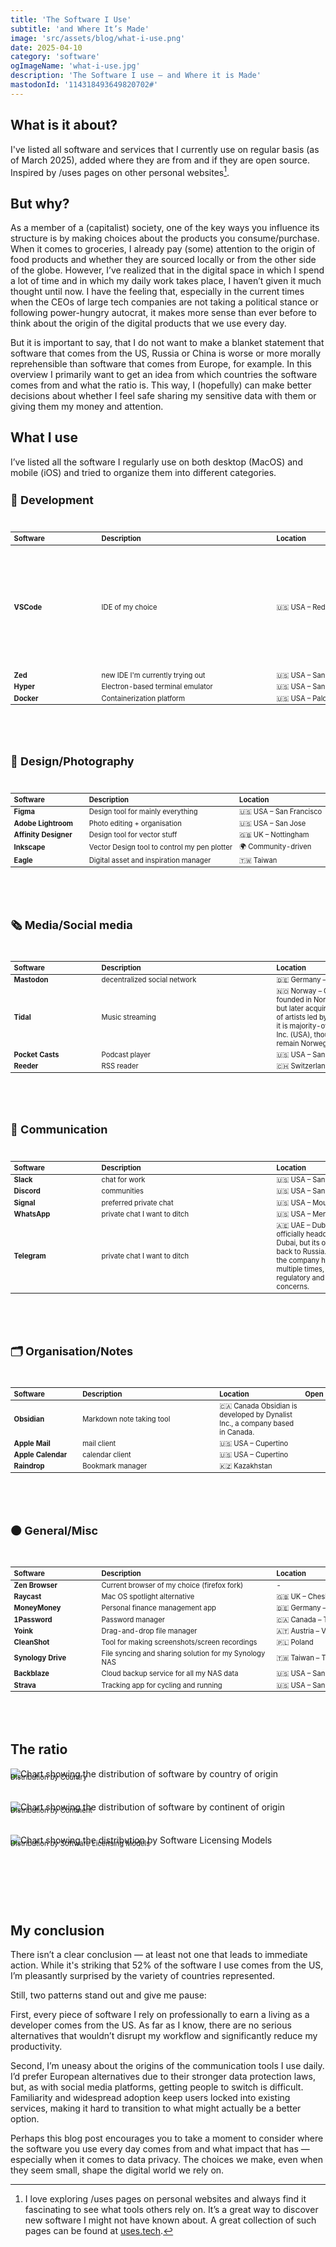 ```yaml
---
title: 'The Software I Use'
subtitle: 'and Where It’s Made'
image: 'src/assets/blog/what-i-use.png'
date: 2025-04-10
category: 'software'
ogImageName: 'what-i-use.jpg'
description: 'The Software I use – and Where it is Made'
mastodonId: '114318493649820702#'
---
```


## What is it about?

I've listed all software and services that I currently use on regular basis (as of March 2025),
added where they are from and if they are open source. Inspired by /uses pages on other personal
websites[^1].

## But why?

As a member of a (capitalist) society, one of the key ways you influence its structure is by making
choices about the products you consume/purchase. When it comes to groceries, I already pay (some)
attention to the origin of food products and whether they are sourced locally or from the other side
of the globe. However, I’ve realized that in the digital space in which I spend a lot of time and in
which my daily work takes place, I haven’t given it much thought until now. I have the feeling that,
especially in the current times when the CEOs of large tech companies are not taking a political
stance or following power-hungry autocrat, it makes more sense than ever before to think about the
origin of the digital products that we use every day.

But it is important to say, that I do not want to make a blanket statement that software that comes
from the US, Russia or China is worse or more morally reprehensible than software that comes from
Europe, for example. In this overview I primarily want to get an idea from which countries the
software comes from and what the ratio is. This way, I (hopefully) can make better decisions about
whether I feel safe sharing my sensitive data with them or giving them my money and attention.

## What I use

I’ve listed all the software I regularly use on both desktop (MacOS) and mobile (iOS) and tried to
organize them into different categories.

### 🤖 Development

<div class="table-container">
<table class="mt-10 mb-20">
  <thead>
    <tr>
      <th style="text-align: left; width: 20%">Software</th>
      <th style="text-align: left; width: 40%">Description</th>
      <th style="text-align: left; width: 25%">Location</th>
      <th style="text-align: right; width: 15%">Open Source</th>
    </tr>
  </thead>
  <tbody>
    <tr>
      <td style="text-align: left"><strong>VSCode</strong></td>
      <td style="text-align: left">IDE of my choice</td>
      <td style="text-align: left">🇺🇸 USA – Redmond</td>
      <td style="text-align: right">✅
        <label class="margin-toggle sidenote-number" for="sn-0">
        </label>
        <span class="sidenote lg:h-0" style="text-align: left">The core of VS Code is open source and is licensed under the MIT license. However, the official version released by Microsoft contains proprietary elements, such as extensions and branding.</span>
      </td>
    </tr>
    <tr>
      <td style="text-align: left"><strong>Zed</strong></td>
      <td style="text-align: left">new IDE I'm currently trying out</td>
      <td style="text-align: left">🇺🇸 USA – San Francisco</td>
      <td style="text-align: right; padding-right: 10px">✅</td>
    </tr>
    <tr>
      <td style="text-align: left"><strong>Hyper</strong></td>
      <td style="text-align: left">Electron-based terminal emulator</td>
      <td style="text-align: left">🇺🇸 USA – San Francisco</td>
      <td class="pr-2.5" style="text-align: right; padding-right: 10px">✅</td>
    </tr>
    <tr>
      <td style="text-align: left"><strong>Docker</strong></td>
      <td style="text-align: left">Containerization platform</td>
      <td style="text-align: left">🇺🇸 USA – Palo Alto</td>
      <td class="pr-2.5" style="text-align: right; padding-right: 10px">✅</td>
    </tr>
  </tbody>
</table>
</div>

### 📐 Design/Photography

<div class="table-container">
<table class="mt-10 mb-20">
  <thead>
    <tr>
      <th style="text-align: left; width: 20%">Software</th>
      <th style="text-align: left; width: 40%">Description</th>
      <th style="text-align: left; width: 25%">Location</th>
      <th style="text-align: right; width: 15%">Open Source</th>
    </tr>
  </thead>
  <tbody>
    <tr>
      <td style="text-align: left"><strong>Figma</strong></td>
      <td style="text-align: left">Design tool for mainly everything</td>
      <td style="text-align: left">🇺🇸 USA – San Francisco</td>
      <td class="pr-2.5" style="text-align: right; padding-right: 10px">❌</td>
    </tr>
    <tr>
      <td style="text-align: left"><strong>Adobe Lightroom</strong></td>
      <td style="text-align: left">Photo editing + organisation</td>
      <td style="text-align: left">🇺🇸 USA – San Jose</td>
      <td class="pr-2.5" style="text-align: right; padding-right: 10px">❌</td>
    </tr>
    <tr>
      <td style="text-align: left"><strong>Affinity Designer</strong></td>
      <td style="text-align: left">Design tool for vector stuff</td>
      <td style="text-align: left">🇬🇧 UK – Nottingham</td>
      <td class="pr-2.5" style="text-align: right; padding-right: 10px">❌</td>
    </tr>
    <tr>
      <td style="text-align: left"><strong>Inkscape</strong></td>
      <td style="text-align: left">Vector Design tool to control my pen plotter</td>
      <td style="text-align: left">🌍 Community-driven</td>
      <td class="pr-2.5" style="text-align: right; padding-right: 10px">✅</td>
    </tr>
    <tr>
      <td style="text-align: left"><strong>Eagle</strong></td>
      <td style="text-align: left">Digital asset and inspiration manager</td>
      <td style="text-align: left">🇹🇼 Taiwan</td>
      <td class="pr-2.5" style="text-align: right; padding-right: 10px">❌</td>
    </tr>
  </tbody>
</table>
</div>

### 🗞️ Media/Social media

<div class="table-container">
<table class="mt-10 mb-20">
  <thead>
    <tr>
      <th style="text-align: left; width: 20%">Software</th>
      <th style="text-align: left; width: 40%">Description</th>
      <th style="text-align: left; width: 25%">Location</th>
      <th style="text-align: right; width: 15%">Open Source</th>
    </tr>
  </thead>
  <tbody>
    <tr>
      <td style="text-align: left"><strong>Mastodon</strong></td>
      <td style="text-align: left">decentralized social network</td>
      <td style="text-align: left">🇩🇪 Germany – Jena</td>
      <td class="pr-2.5" style="text-align: right; padding-right: 10px">✅</td>
    </tr>
    <tr>
      <td style="text-align: left"><strong>Tidal</strong></td>
      <td style="text-align: left">Music streaming</td>
      <td style="text-align: left">🇳🇴 Norway – Oslo
            <label class="margin-toggle sidenote-number" for="sn-0"></label>
            <span class="sidenote lg:h-0" style="text-align: left; margin-right: -426px">TIDAL was founded in Norway by Aspiro but later acquired by a group of artists led by Jay-Z. Today, it is majority-owned by Block, Inc. (USA), though its origins remain Norwegian.</span>
        </td>
      <td class="pr-2.5" style="text-align: right; padding-right: 10px">❌</td>
    </tr>
    <tr>
      <td style="text-align: left"><strong>Pocket Casts</strong></td>
      <td style="text-align: left">Podcast player</td>
      <td style="text-align: left">🇺🇸 USA – San Francisco</td>
      <td class="pr-2.5" style="text-align: right; padding-right: 10px">✅</td>
    </tr>
    <tr>
      <td style="text-align: left"><strong>Reeder</strong></td>
      <td style="text-align: left">RSS reader</td>
      <td style="text-align: left">🇨🇭 Switzerland</td>
      <td class="pr-2.5" style="text-align: right; padding-right: 10px">❌</td>
    </tr>

  </tbody>
</table>
</div>

### 💬 Communication

<div class="table-container">
<table class="mt-10 mb-20">
  <thead>
    <tr>
      <th style="text-align: left; width: 20%">Software</th>
      <th style="text-align: left; width: 40%">Description</th>
      <th style="text-align: left; width: 25%">Location</th>
      <th style="text-align: right; width: 15%">Open Source</th>
    </tr>
  </thead>
  <tbody>
    <tr>
      <td style="text-align: left"><strong>Slack</strong></td>
      <td style="text-align: left">chat for work</td>
      <td style="text-align: left">🇺🇸 USA – San Francisco</td>
      <td class="pr-2.5" style="text-align: right; padding-right: 10px">❌</td>
    </tr>
    <tr>
      <td style="text-align: left"><strong>Discord</strong></td>
      <td style="text-align: left">communities</td>
      <td style="text-align: left">🇺🇸 USA – San Francisco</td>
      <td class="pr-2.5" style="text-align: right; padding-right: 10px">❌</td>
    </tr>
    <tr>
      <td style="text-align: left"><strong>Signal</strong></td>
      <td style="text-align: left">preferred private chat</td>
      <td style="text-align: left">🇺🇸 USA – Mountain View</td>
      <td class="pr-2.5" style="text-align: right; padding-right: 10px">✅</td>
    </tr>
    <tr>
      <td style="text-align: left"><strong>WhatsApp</strong></td>
      <td style="text-align: left">private chat I want to ditch</td>
      <td style="text-align: left">🇺🇸 USA – Menlo Park</td>
      <td class="pr-2.5" style="text-align: right; padding-right: 10px">❌</td>
    </tr>
    <tr>
      <td style="text-align: left"><strong>Telegram</strong></td>
      <td style="text-align: left">private chat I want to ditch</td>
      <td style="text-align: left">🇦🇪 UAE – Dubai
        <label class="margin-toggle sidenote-number" for="sn-0"></label>
        <span class="sidenote lg:h-0" style="text-align: left; margin-right: -426px">Telegram is officially headquartered in Dubai, but its origins trace back to Russia. Over the years, the company has relocated multiple times, primarily due to regulatory and privacy concerns.</span>
      </td>
      <td class="pr-2.5" style="text-align: right; padding-right: 10px">❌</td>
    </tr>
  </tbody>
</table>
</div>

### 🗂️ Organisation/Notes

<div class="table-container">
<table class="mt-10 mb-20">
  <thead>
    <tr>
      <th style="text-align: left; width: 20%">Software</th>
      <th style="text-align: left; width: 40%">Description</th>
      <th style="text-align: left; width: 25%">Location</th>
      <th style="text-align: right; width: 15%">Open Source</th>
    </tr>
  </thead>
  <tbody>
    <tr>
      <td style="text-align: left"><strong>Obsidian</strong></td>
      <td style="text-align: left">Markdown note taking tool</td>
      <td style="text-align: left">🇨🇦 Canada
        <label class="margin-toggle sidenote-number" for="sn-0"></label>
        <span class="sidenote lg:h-0" style="text-align: left; margin-right: -426px">Obsidian is developed by Dynalist Inc., a company based in Canada.</span></td>
      <td class="pr-2.5" style="text-align: right; padding-right: 10px">❌</td>
    </tr>
    <tr>
      <td style="text-align: left"><strong>Apple Mail</strong></td>
      <td style="text-align: left">mail client</td>
      <td style="text-align: left">🇺🇸 USA – Cupertino</td>
      <td class="pr-2.5" style="text-align: right; padding-right: 10px">❌</td>
    </tr>
    <tr>
      <td style="text-align: left"><strong>Apple Calendar</strong></td>
      <td style="text-align: left">calendar client</td>
      <td style="text-align: left">🇺🇸 USA – Cupertino</td>
      <td class="pr-2.5" style="text-align: right; padding-right: 10px">❌</td>
    </tr>
    <tr>
      <td style="text-align: left"><strong>Raindrop</strong></td>
      <td style="text-align: left">Bookmark manager</td>
      <td style="text-align: left">🇰🇿 Kazakhstan</td>
      <td class="pr-2.5" style="text-align: right; padding-right: 10px">❌</td>
    </tr>
  </tbody>
</table>
</div>

### ⚫ General/Misc

<div class="table-container">
<table class="mt-10 mb-20">
  <thead>
    <tr>
      <th style="text-align: left; width: 20%">Software</th>
      <th style="text-align: left; width: 40%">Description</th>
      <th style="text-align: left; width: 25%">Location</th>
      <th style="text-align: right; width: 15%">Open Source</th>
    </tr>
  </thead>
  <tbody>
    <tr>
      <td style="text-align: left"><strong>Zen Browser</strong></td>
      <td style="text-align: left">Current browser of my choice (firefox fork)</td>
      <td style="text-align: left">-</td>
      <td class="pr-2.5" style="text-align: right; padding-right: 10px">✅</td>
    </tr>
    <tr>
      <td style="text-align: left"><strong>Raycast</strong></td>
      <td style="text-align: left">Mac OS spotlight alternative</td>
      <td style="text-align: left">🇬🇧 UK – Cheshire</td>
      <td class="pr-2.5" style="text-align: right; padding-right: 10px">❌</td>
    </tr>
    <tr>
      <td style="text-align: left"><strong>MoneyMoney</strong></td>
      <td style="text-align: left">Personal finance management app</td>
      <td style="text-align: left">🇩🇪 Germany – Düsseldorf</td>
      <td class="pr-2.5" style="text-align: right; padding-right: 10px">❌</td>
    </tr>
    <tr>
      <td style="text-align: left"><strong>1Password</strong></td>
      <td style="text-align: left">Password manager</td>
      <td style="text-align: left">🇨🇦 Canada – Toronto</td>
      <td class="pr-2.5" style="text-align: right; padding-right: 10px">❌</td>
    </tr>
    <tr>
      <td style="text-align: left"><strong>Yoink</strong></td>
      <td style="text-align: left">Drag-and-drop file manager</td>
      <td style="text-align: left">🇦🇹 Austria – Vienna</td>
      <td class="pr-2.5" style="text-align: right; padding-right: 10px">❌</td>
    </tr>
    <tr>
      <td style="text-align: left"><strong>CleanShot</strong></td>
      <td style="text-align: left">Tool for making screenshots/screen recordings</td>
      <td style="text-align: left">🇵🇱 Poland</td>
      <td class="pr-2.5" style="text-align: right; padding-right: 10px">❌</td>
    </tr>
    <tr>
      <td style="text-align: left"><strong>Synology Drive</strong></td>
      <td style="text-align: left">File syncing and sharing solution for my Synology NAS</td>
      <td style="text-align: left">🇹🇼 Taiwan – Taipei</td>
      <td class="pr-2.5" style="text-align: right; padding-right: 10px">❌</td>
    </tr>
    <tr>
      <td style="text-align: left"><strong>Backblaze</strong></td>
      <td style="text-align: left">Cloud backup service for all my NAS data</td>
      <td style="text-align: left">🇺🇸 USA – San Mateo</td>
      <td class="pr-2.5" style="text-align: right; padding-right: 10px">-</td>
    </tr>
    <tr>
      <td style="text-align: left"><strong>Strava</strong></td>
      <td style="text-align: left">Tracking app for cycling and running</td>
      <td style="text-align: left">🇺🇸 USA – San Francisco</td>
      <td class="pr-2.5" style="text-align: right; padding-right: 10px">-</td>
    </tr>
  </tbody>
</table>
</div>

## The ratio

![Chart showing the distribution of software by country of origin](../../assets/blog/ratio-software-location-country.png)

<figcaption>Distribution by Country</figcaption>

![Chart showing the distribution of software by continent of origin](../../assets/blog/ratio-software-location-continent.png)

<figcaption>Distribution by Continent</figcaption>

![Chart showing the distribution by Software Licensing Models](../../assets/blog/ratio-software-open-source.png)

<figcaption style="margin-bottom: 120px !important">Distribution by Software Licensing Models</figcaption>

## My conclusion

There isn’t a clear conclusion — at least not one that leads to immediate action. While it's
striking that 52% of the software I use comes from the US, I’m pleasantly surprised by the variety
of countries represented.

Still, two patterns stand out and give me pause:

First, every piece of software I rely on professionally to earn a living as a developer comes from
the US. As far as I know, there are no serious alternatives that wouldn’t disrupt my workflow and
significantly reduce my productivity.

Second, I’m uneasy about the origins of the communication tools I use daily. I’d prefer European
alternatives due to their stronger data protection laws, but, as with social media platforms,
getting people to switch is difficult. Familiarity and widespread adoption keep users locked into
existing services, making it hard to transition to what might actually be a better option.

Perhaps this blog post encourages you to take a moment to consider where the software you use every
day comes from and what impact that has — especially when it comes to data privacy. The choices we
make, even when they seem small, shape the digital world we rely on.

[^1]:
    I love exploring /uses pages on personal websites and always find it fascinating to see what
    tools others rely on. It’s a great way to discover new software I might not have known about. A
    great collection of such pages can be found at [uses.tech](https://uses.tech/).

<style>
    h3 {
        font-size: 1.125rem !important;
    }
    figcaption {
        margin-top: -24px !important;
        margin-bottom: 32px !important;
        font-size: 0.8em !important;
    }

    /* Table styles that apply at all breakpoints */
    .table-container {
        width: 100%;
        margin-top: 2.5rem;
        margin-bottom: 5rem;
    }

    .table-container table {
        width: 100%;
        margin-top: 0;
        margin-bottom: 0;
        font-size: 0.75em;
    }

    /* Table responsiveness only for smaller screens */
    @media (max-width: 1023px) {
        .table-container {
            overflow-x: auto;
            -webkit-overflow-scrolling: touch;
        }

        .table-container table {
            min-width: 700px; /* Ensures table doesn't shrink too much on mobile */
            font-size: 0.8em;
        }
    }
</style>
